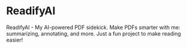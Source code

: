# ReadifyAI
ReadifyAI - My AI-powered PDF sidekick. Make PDFs smarter with me: summarizing, annotating, and more. Just a fun project to make reading easier!

